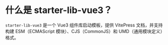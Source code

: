 # 什么是 starter-lib-vue3？

`starter-lib-vue3` 是一个 Vue3 组件库启动模板，提供 VitePress 文档，并支持构建 ESM（ECMAScript 模块）、CJS（CommonJS）和 UMD（通用模块定义）格式。
